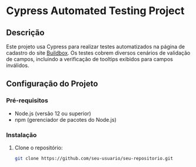 # Cypress Automated Testing Project

## Descrição

Este projeto usa Cypress para realizar testes automatizados na página de cadastro do site [Buildbox](https://qastage.buildbox.one/18/cadastro). Os testes cobrem diversos cenários de validação de campos, incluindo a verificação de tooltips exibidos para campos inválidos.

## Configuração do Projeto

### Pré-requisitos

- Node.js (versão 12 ou superior)
- npm (gerenciador de pacotes do Node.js)

### Instalação

1. Clone o repositório:

   ```bash
   git clone https://github.com/seu-usuario/seu-repositorio.git